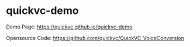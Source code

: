 # quickvc-demo

Demo Page: https://quickvc.github.io/quickvc-demo

Opensource Code: https://github.com/quickvc/QuickVC-VoiceConversion
